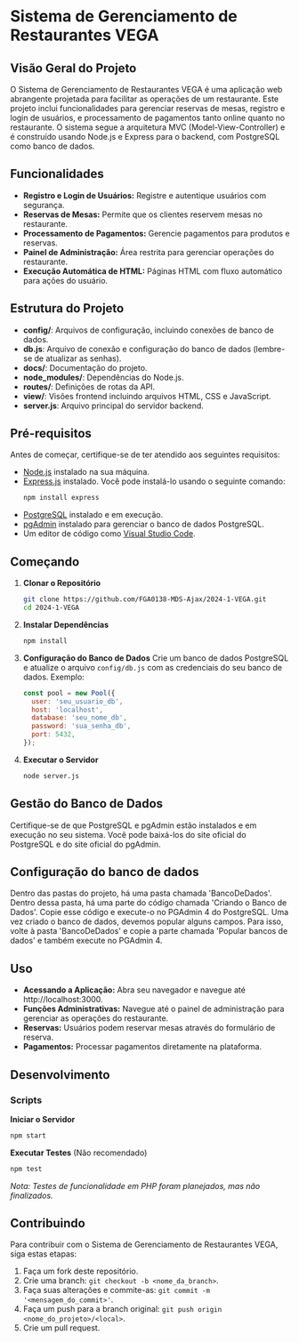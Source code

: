 # Sistema de Gerenciamento de Restaurantes VEGA

## Visão Geral do Projeto

O Sistema de Gerenciamento de Restaurantes VEGA é uma aplicação web abrangente projetada para facilitar as operações de um restaurante. Este projeto inclui funcionalidades para gerenciar reservas de mesas, registro e login de usuários, e processamento de pagamentos tanto online quanto no restaurante. O sistema segue a arquitetura MVC (Model-View-Controller) e é construído usando Node.js e Express para o backend, com PostgreSQL como banco de dados.

## Funcionalidades

- **Registro e Login de Usuários:** Registre e autentique usuários com segurança.
- **Reservas de Mesas:** Permite que os clientes reservem mesas no restaurante.
- **Processamento de Pagamentos:** Gerencie pagamentos para produtos e reservas.
- **Painel de Administração:** Área restrita para gerenciar operações do restaurante.
- **Execução Automática de HTML:** Páginas HTML com fluxo automático para ações do usuário.

## Estrutura do Projeto

- **config/**: Arquivos de configuração, incluindo conexões de banco de dados.
- **db.js**: Arquivo de conexão e configuração do banco de dados (lembre-se de atualizar as senhas).
- **docs/**: Documentação do projeto.
- **node_modules/**: Dependências do Node.js.
- **routes/**: Definições de rotas da API.
- **view/**: Visões frontend incluindo arquivos HTML, CSS e JavaScript.
- **server.js**: Arquivo principal do servidor backend.

## Pré-requisitos

Antes de começar, certifique-se de ter atendido aos seguintes requisitos:

- [Node.js](https://nodejs.org/en/download/) instalado na sua máquina.
- [Express.js](https://expressjs.com/pt-br/starter/installing.html) instalado. Você pode instalá-lo usando o seguinte comando:
  ```sh
  npm install express
  ```
- [PostgreSQL](https://www.postgresql.org/download/) instalado e em execução.
- [pgAdmin](https://www.pgadmin.org/download/) instalado para gerenciar o banco de dados PostgreSQL.
- Um editor de código como [Visual Studio Code](https://code.visualstudio.com/).

## Começando

1. **Clonar o Repositório**
   ```sh
   git clone https://github.com/FGA0138-MDS-Ajax/2024-1-VEGA.git
   cd 2024-1-VEGA
   ```

2. **Instalar Dependências**
   ```sh
   npm install
   ```

3. **Configuração do Banco de Dados**
   Crie um banco de dados PostgreSQL e atualize o arquivo `config/db.js` com as credenciais do seu banco de dados.
   Exemplo:
   ```js
   const pool = new Pool({
     user: 'seu_usuario_db',
     host: 'localhost',
     database: 'seu_nome_db',
     password: 'sua_senha_db',
     port: 5432,
   });
   ```

4. **Executar o Servidor**
   ```sh
   node server.js
   ```

## Gestão do Banco de Dados
Certifique-se de que PostgreSQL e pgAdmin estão instalados e em execução no seu sistema. Você pode baixá-los do site oficial do PostgreSQL e do site oficial do pgAdmin.

## Configuração do banco de dados
Dentro das pastas do projeto, há uma pasta chamada 'BancoDeDados'. Dentro dessa pasta, há uma parte do código chamada 'Criando o Banco de Dados'. Copie esse código e execute-o no PGAdmin 4 do PostgreSQL. Uma vez criado o banco de dados, devemos popular alguns campos. Para isso, volte à pasta 'BancoDeDados' e copie a parte chamada 'Popular bancos de dados' e também execute no PGAdmin 4.

## Uso
- **Acessando a Aplicação:** Abra seu navegador e navegue até http://localhost:3000.
- **Funções Administrativas:** Navegue até o painel de administração para gerenciar as operações do restaurante.
- **Reservas:** Usuários podem reservar mesas através do formulário de reserva.
- **Pagamentos:** Processar pagamentos diretamente na plataforma.

## Desenvolvimento

### Scripts
**Iniciar o Servidor**
```sh
npm start
```

**Executar Testes** (Não recomendado)
```sh
npm test
```
*Nota: Testes de funcionalidade em PHP foram planejados, mas não finalizados.*

## Contribuindo
Para contribuir com o Sistema de Gerenciamento de Restaurantes VEGA, siga estas etapas:

1. Faça um fork deste repositório.
2. Crie uma branch: `git checkout -b <nome_da_branch>`.
3. Faça suas alterações e commite-as: `git commit -m '<mensagem_do_commit>'`.
4. Faça um push para a branch original: `git push origin <nome_do_projeto>/<local>`.
5. Crie um pull request.

